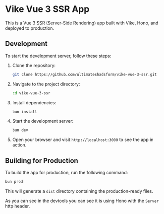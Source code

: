 # Vike Vue 3 SSR App

This is a Vue 3 SSR (Server-Side Rendering) app built with Vike, Hono, and deployed to production.

## Development

To start the development server, follow these steps:

1. Clone the repository:
   ```bash
   git clone https://github.com/ultimateshadsform/vike-vue-3-ssr.git
   ```
2. Navigate to the project directory:
   ```bash
   cd vike-vue-3-ssr
   ```
3. Install dependencies:
   ```bash
   bun install
   ```
4. Start the development server:
   ```bash
   bun dev
   ```
5. Open your browser and visit `http://localhost:3000` to see the app in action.

## Building for Production

To build the app for production, run the following command:

```bash
bun prod
```

This will generate a `dist` directory containing the production-ready files.

As you can see in the devtools you can see it is using Hono with the `Server` http header.
